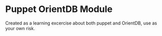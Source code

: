 # Puppet OrientDB Module
Created as a learning excercise about both puppet and OrientDB, use as your own risk.
